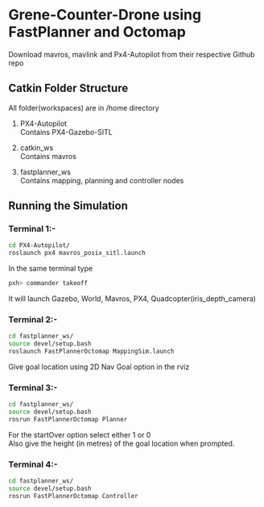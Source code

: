 # Grene-Counter-Drone using FastPlanner and Octomap

Download mavros, mavlink and Px4-Autopilot from their respective Github repo

## Catkin Folder Structure
All folder(workspaces) are in /home directory
1. PX4-Autopilot\
  Contains PX4-Gazebo-SITL
 
2. catkin_ws\
  Contains mavros
  
3. fastplanner_ws\
  Contains mapping, planning and controller nodes


## Running the Simulation

### Terminal 1:-
```bash
cd PX4-Autopilot/
roslaunch px4 mavros_posix_sitl.launch
```

In the same terminal type
```bash
pxh> commander takeoff
```

It will launch Gazebo, World, Mavros, PX4, Quadcopter(iris_depth_camera)

### Terminal 2:-
```bash
cd fastplanner_ws/
source devel/setup.bash
roslaunch FastPlannerOctomap MappingSim.launch
```
Give goal location using 2D Nav Goal option in  the rviz

### Terminal 3:-
```bash
cd fastplanner_ws/
source devel/setup.bash
rosrun FastPlannerOctomap Planner
```
For the startOver option select either 1 or 0\
Also give the height (in metres) of the goal location when prompted.

### Terminal 4:-
```bash
cd fastplanner_ws/
source devel/setup.bash
rosrun FastPlannerOctomap Controller
```
